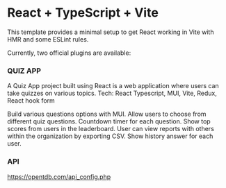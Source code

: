 # React + TypeScript + Vite

This template provides a minimal setup to get React working in Vite with HMR and some ESLint rules.

Currently, two official plugins are available:

### QUIZ APP

A Quiz App project built using React is a web application where users can take quizzes on various topics. Tech: React Typescript, MUI, Vite, Redux, React hook form

Build various questions options with MUI.
Allow users to choose from different quiz questions.
Countdown timer for each question.
Show top scores from users in the leaderboard.
User can view reports with others within the organization by exporting CSV.
Show history answer for each user.

### API

https://opentdb.com/api_config.php
